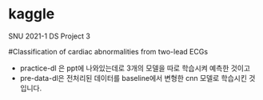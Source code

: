 # kaggle
SNU 2021-1 DS Project 3

#Classification of cardiac abnormalities from two-lead ECGs
  
- practice-dl 은 ppt에 나와있는데로 3개의 모델을 따로 학습시켜 예측한 것이고
- pre-data-dl은 전처리된 데이터를 baseline에서 변형한 cnn 모델로 학습시킨 것입니다.
  


